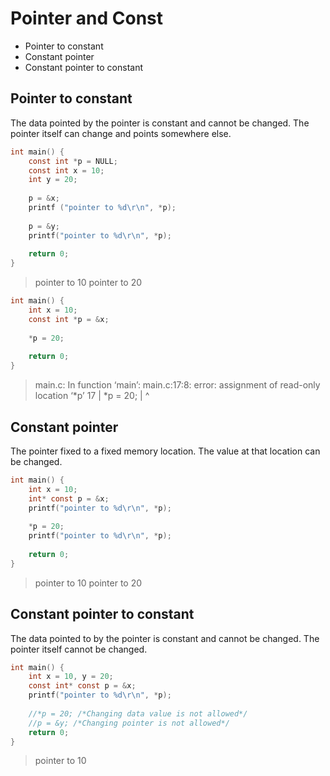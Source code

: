 # Pointer and Const
- Pointer to constant
- Constant pointer
- Constant pointer to constant

## Pointer to constant
The data pointed by the pointer is constant and cannot be changed.
The pointer itself can change and points somewhere else.

```c
int main() {
    const int *p = NULL;
    const int x = 10;
    int y = 20;
    
    p = &x;
    printf ("pointer to %d\r\n", *p);
    
    p = &y;
    printf("pointer to %d\r\n", *p);
    
    return 0;
}
```
> pointer to 10
> pointer to 20

```c
int main() {
    int x = 10;
    const int *p = &x;
    
    *p = 20;
    
    return 0;
}
```
>main.c: In function ‘main’:
>main.c:17:8: error: assignment of read-only location ‘*p’
>   17 |     *p = 20;
>      |        ^

## Constant pointer
The pointer fixed to a fixed memory location. 
The value at that location can be changed.

```c
int main() {
    int x = 10;
    int* const p = &x;
    printf("pointer to %d\r\n", *p);
    
    *p = 20;
    printf("pointer to %d\r\n", *p);
    
    return 0;
}
```
>pointer to 10
>pointer to 20

## Constant pointer to constant
The data pointed to by the pointer is constant and cannot be changed.
The pointer itself cannot be changed.

```c
int main() {
    int x = 10, y = 20;
    const int* const p = &x;
    printf("pointer to %d\r\n", *p);
    
    //*p = 20; /*Changing data value is not allowed*/
    //p = &y; /*Changing pointer is not allowed*/
    return 0;
}
```
>pointer to 10

